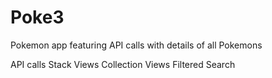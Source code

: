 # Poke3
Pokemon app featuring API calls with details of all Pokemons

API calls
Stack Views
Collection Views
Filtered Search
